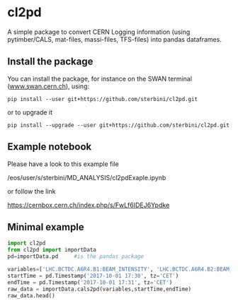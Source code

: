 # cl2pd
A simple package to convert CERN Logging information (using pytimber/CALS, mat-files, massi-files, TFS-files) into pandas dataframes.

## Install the package
You can install the package, for instance on the SWAN terminal (www.swan.cern.ch), using:
```
pip install --user git+https://github.com/sterbini/cl2pd.git
```
or to upgrade it
```
pip install --upgrade --user git+https://github.com/sterbini/cl2pd.git
```

## Example notebook 
Please have a look to this example file

/eos/user/s/sterbini/MD_ANALYSIS/cl2pdExaple.ipynb 

or follow the link

https://cernbox.cern.ch/index.php/s/FwLf6IDEJ6Ypdke

## Minimal example

```python
import cl2pd
from cl2pd import importData
pd=importData.pd     #is the pandas package

variables=['LHC.BCTDC.A6R4.B1:BEAM_INTENSITY', 'LHC.BCTDC.A6R4.B2:BEAM_INTENSITY']
startTime = pd.Timestamp('2017-10-01 17:30', tz='CET')
endTime = pd.Timestamp('2017-10-01 17:31', tz='CET')
raw_data = importData.cals2pd(variables,startTime,endTime)
raw_data.head()
```

